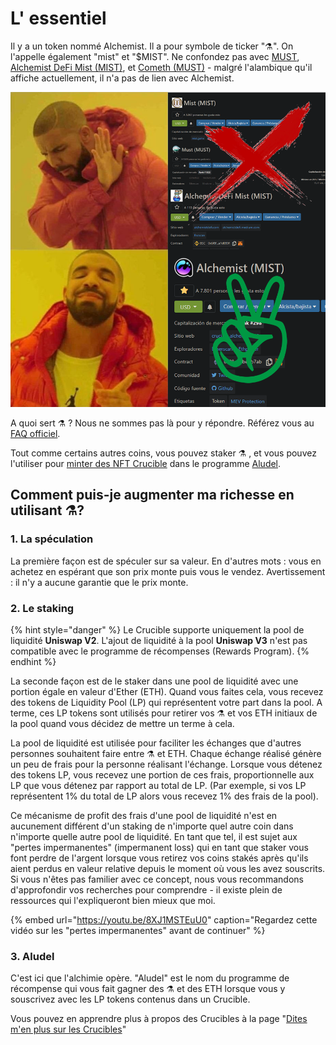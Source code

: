 # L' essentiel

Il y a un token nommé Alchemist. Il a pour symbole de ticker "⚗️". On l'appelle également "mist" et "$MIST".  Ne confondez pas avec [MUST](https://www.coingecko.com/en/coins/must), [Alchemist DeFi Mist \(MIST\)](https://www.coingecko.com/en/coins/alchemist-defi-mist), et [Cometh \(MUST\)](https://coinmarketcap.com/currencies/cometh/) - malgré l'alambique qu'il affiche actuellement, il n'a pas de lien avec Alchemist.

![](.gitbook/assets/mm_mi21st.png)

A quoi sert ⚗️ ? Nous ne sommes pas là pour y répondre. Référez vous au [FAQ officiel](faq.md).

Tout comme certains autres coins, vous pouvez staker  ⚗️ , et vous pouvez l'utiliser pour [minter des NFT Crucible](crucible/teach-me-about-crucibles.md) dans le programme [Aludel](the-basic-outline.md#3-aludel).

## Comment puis-je augmenter ma richesse en utilisant ⚗️?

### 1. La spéculation

La première façon est de spéculer sur sa valeur. En d'autres mots : vous en achetez en espérant que son prix monte puis vous le vendez. Avertissement : il n'y a aucune garantie que le prix monte.

### 2. Le staking

{% hint style="danger" %}
Le Crucible supporte uniquement la pool de liquidité **Uniswap V2**. L'ajout de liquidité à la pool **Uniswap V3** n'est pas compatible avec le programme de récompenses \(Rewards Program\).
{% endhint %}

La seconde façon est de le staker dans une pool de liquidité avec une portion égale en valeur d'Ether \(ETH\). Quand vous faites cela, vous recevez des tokens de Liquidity Pool \(LP\) qui représentent votre part dans la pool. A terme, ces LP tokens sont utilisés pour retirer vos ⚗️ et vos ETH initiaux de la pool quand vous décidez de mettre un terme à cela.

La pool de liquidité est utilisée pour faciliter les échanges que d'autres personnes souhaitent faire entre ⚗️ et ETH. Chaque échange réalisé génère un peu de frais pour la personne réalisant l'échange. Lorsque vous détenez des tokens LP, vous recevez une portion de ces frais, proportionnelle aux LP que vous détenez par rapport au total de LP. \(Par exemple, si vos LP représentent 1% du total de LP alors vous recevez 1% des frais de la pool\).

Ce mécanisme de profit des frais d'une pool de liquidité n'est en aucunement différent d'un staking de n'importe quel autre coin dans n'importe quelle autre pool de liquidité. En tant que tel, il est sujet aux "pertes impermanentes" \(impermanent loss\) qui en tant que staker vous font perdre de l'argent lorsque vous retirez vos coins stakés après qu'ils aient perdus en valeur relative depuis le moment où vous les avez souscrits. Si vous n'êtes pas familier avec ce concept, nous vous recommandons d'approfondir vos recherches pour comprendre - il existe plein de ressources qui l'expliqueront bien mieux que moi.

{% embed url="https://youtu.be/8XJ1MSTEuU0" caption="Regardez cette vidéo sur les \"pertes impermanentes\" avant de continuer" %}

### 3. Aludel

C'est ici que l'alchimie opère. "Aludel" est le nom du programme de récompense qui vous fait gagner des ⚗️ et des ETH lorsque vous y souscrivez avec les LP tokens contenus dans un Crucible.

Vous pouvez en apprendre plus à propos des Crucibles à la page "[Dites m'en plus sur les Crucibles](crucible/teach-me-about-crucibles.md)"

